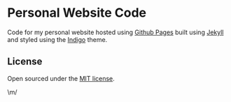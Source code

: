 # Personal Website Code

Code for my personal website hosted using [Github Pages](https://pages.github.com/) built using [Jekyll](https://jekyllrb.com/) and styled using the [Indigo](https://github.com/sergiokopplin/indigo) theme. 

## License

Open sourced under the [MIT license](LICENSE.md).

\m/

